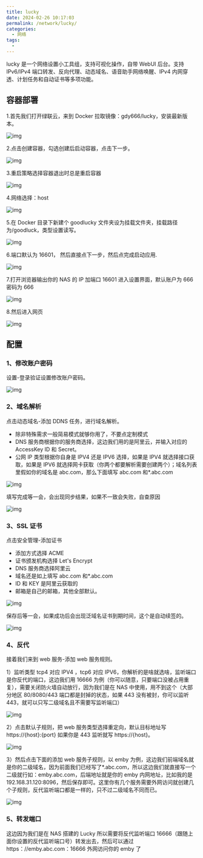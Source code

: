 ```yaml
---
title: lucky
date: 2024-02-26 10:17:03
permalink: /network/lucky/
categories:
  - 网络
tags:
  -
---
```


lucky 是一个网络设置小工具组，支持可视化操作，自带 WebUI 后台。支持 IPv6/IPv4 端口转发、反向代理、动态域名、语音助手网络唤醒、IPv4 内网穿透、计划任务和自动证书等多项功能。

## 容器部署

1.首先我们打开绿联云，来到 Docker 拉取镜像：gdy666/lucky，安装最新版本。

![img](./img/0401.png)

2.点击创建容器，勾选创建后启动容器，点击下一步。

![img](./img/0402.png)

3.重启策略选择容器退出时总是重启容器

![img](./img/0403.png)

4.网络选择：host

![img](./img/0404.png)

5.在 Docker 目录下新建个 goodlucky 文件夹设为挂载文件夹，挂载路径为/goodluck，类型设置读写。

![img](./img/0405.png)

6.端口默认为 16601， 然后直接点下一步，然后点完成启动应用.

![img](./img/0406.png)

7.打开浏览器输出你的 NAS 的 IP 加端口 16601 进入设置界面，默认账户为 666 密码为 666

![img](./img/0407.png)

8.然后进入网页

![img](./img/0408.png)

## 配置

### 1、修改账户密码

设置-登录验证设置修改账户密码。

![img](./img/0409.png)

### 2、域名解析

点击动态域名-添加 DDNS 任务，进行域名解析。

- 除非特殊需求一般简易模式就够你用了，不要点定制模式
- DNS 服务商根据你的服务商选择，这边我们用的是阿里云，并输入对应的 AccessKey ID 和 Secret。
- 公网 IP 类型根据你自身是 IPV4 还是 IPV6 选择，如果是 IPV4 就选择接口获取，如果是 IPV6 就选择网卡获取（你两个都要解析需要创建两个）；域名列表里假如你的域名是 abc.com，那么下面填写 abc.com 和\*.abc.com

![img](./img/0410.png)

填写完成等一会，会出现同步结果，如果不一致会失败，自查原因

![img](./img/0411.png)

### 3、SSL 证书

点击安全管理-添加证书

- 添加方式选择 ACME
- 证书颁发机构选择 Let's Encrypt
- DNS 服务商选择阿里云
- 域名还是如上填写 abc.com 和\*.abc.com
- ID 和 KEY 是阿里云获取的
- 邮箱是自己的邮箱，其他全部默认。

![img](./img/0412.png)

保存后等一会，如果成功后会出现泛域名证书到期时间，这个是自动续签的。

![img](./img/0413.png)

### 4、反代

接着我们来到 web 服务-添加 web 服务规则。

1）监听类型 tcp4 对应 IPV4 ，tcp6 对应 IPV6，你解析的是啥就选啥，监听端口是你反代的端口，这边我们用 16666 为例（你可以随意，只要端口没被占用重复），需要关闭防火墙自动放行，因为我们是在 NAS 中使用，用不到这个（大部分地区 80/8080/443 端口都是封掉的状态，如果 443 没有被封，你可以监听 443，就可以只写二级域名且不需要写监听端口）

![img](./img/0414.png)

2）点击默认子规则，把 web 服务类型选择重定向，默认目标地址写 https://{host}:{port} 如果你是 443 监听就写 https://{host}。

![img](./img/0415.png)

3）然后点击下面的添加 web 服务子规则，以 emby 为例，这边我们前端域名就是你的二级域名，因为前面我们已经写了\*.abc.com，所以这边我们就直接写一个二级就行如：emby.abc.com，后端地址就是你的 emby 内网地址，比如我的是 192.168.31.120:8096，然后保存即可。这里你有几个服务需要外网访问就创建几个子规则，反代监听端口都是一样的，只不过二级域名不同而已。

![img](./img/0416.png)

### 5、转发端口

这边因为我们是在 NAS 搭建的 Lucky 所以需要将反代监听端口 16666（跟随上面你设置的反代监听端口号）转发出去，然后可以通过 https：//emby.abc.com：16666 外网访问你的 emby 了
